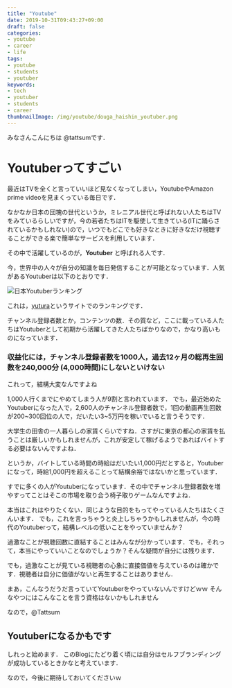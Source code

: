 ```yaml
---
title: "Youtube"
date: 2019-10-31T09:43:27+09:00
draft: false
categories:
- youtube
- career
- life
tags:
- youtube
- students
- youtuber
keywords:
- tech
- youtuber
- students
- career
thumbnailImage: /img/youtube/douga_haishin_youtuber.png
---
```


<!--more-->


みなさんこんにちは @tattsumです．

# Youtuberってすごい

最近はTVを全くと言っていいほど見なくなってしまい，YoutubeやAmazon prime videoを見まくっている毎日です．

なかなか日本の団塊の世代というか，ミレニアル世代と呼ばれない人たちはTVをみているらしいですが，今の若者たちはITを駆使して生きている(ITに踊らされているかもしれない)ので，いつでもどこでも好きなときに好きなだけ視聴することができる楽で簡単なサービスを利用しています．

その中で活躍しているのが，**Youtuber** と呼ばれる人です．

今，世界中の人々が自分の知識を毎日発信することが可能となっています．人気があるYoutuberは以下のとおりです．

![日本Youtuberランキング](/img/youtube/youtuberank.jpg "参考 yutura")

これは，[yutura](https://ytranking.net/ranking/)というサイトでのランキングです．

チャンネル登録者数とか，コンテンツの数．その質など，ここに載っている人たちはYoutuberとして初期から活躍してきた人たちばかりなので，かなり高いものになっています．

### 収益化には，チャンネル登録者数を1000人，過去12ヶ月の総再生回数を240,000分 (4,000時間)にしないといけない

これって，結構大変なんですよね

1,000人行くまでにやめてしまう人が9割と言われています．
でも，最近始めたYoutuberになった人で，2,600人のチャンネル登録者数で，1回の動画再生回数が200~300回位の人で，だいたい3~5万円を稼いでいると言うそうです．

大学生の田舎の一人暮らしの家賃くらいですね．さすがに東京の都心の家賃を払うことは厳しいかもしれませんが，これが安定して稼げるようであればバイトする必要はないんですよね．

というか，バイトしている時間の時給はだいたい1,000円だとすると，Youtuberになって，時給1,000円を超えることって結構余裕ではないかと思っています．

すでに多くの人がYoutuberになっています．その中でチャンネル登録者数を増やすってことはそこの市場を取り合う椅子取りゲームなんですよね．

本当はこれはやりたくない．同じような目的をもってやっている人たちはたくさんいます．
でも，これを言っちゃうと炎上しちゃうかもしれませんが，今の時代のYoutuberって，結構レベルの低いことをやっていませんか？

過激なことが視聴回数に直結することはみんなが分かっています．でも，それって，本当にやっていいことなのでしょうか？そんな疑問が自分には残ります．

でも，過激なことが見ている視聴者の心象に直接価値を与えているのは確かです．視聴者は自分に価値がないと再生することはありません．

まあ，こんなうだうだ言っていてYoutuberをやっていないんですけどｗｗ
そんなやつにはこんなことを言う資格はないかもしれません

なので，@Tattsum

## Youtuberになるかもです

しれっと始めます．
このBlogにたどり着く頃には自分はセルフブランディングが成功しているときかなと考えています．

なので，今後に期待しておいてくださいｗ
